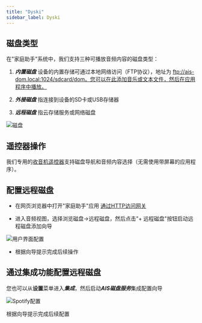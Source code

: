 ```yaml
---
title: "Dyski"
sidebar_label: Dyski
---
```


## 磁盘类型

在"家庭助手"系统中，我们支持三种可播放音频内容的磁盘类型：

1. ***内置磁盘*** 设备的内置存储可通过本地网络访问（FTP协议），地址为 ftp://ais-dom.local:1024/sdcard/dom。您可以在此添加音乐或文本文件，然后在应用程序中播放。


2. ***外接磁盘*** 指连接到设备的SD卡或USB存储器


3. ***远程磁盘*** 指云存储服务或网络磁盘

![磁盘](/img/en/frontend/drives_all.png)

## 遥控器操作

我们专用的[收音机遥控器](/docs/ais_remote_index)支持磁盘导航和音频内容选择（无需使用带屏幕的应用程序）。

## 配置远程磁盘

* 在网页浏览器中打开"家庭助手"应用 [通过HTTP访问网关](/docs/ais_bramka_remote_http)

* 进入音频视图，选择浏览磁盘→远程磁盘，然后点击"+ 远程磁盘"按钮启动远程磁盘添加向导

![用户界面配置](/img/en/frontend/add_new_remote_drive.png)

* 根据向导提示完成后续操作

## 通过集成功能配置远程磁盘

您也可以从**设置**菜单进入***集成***，然后启动***AIS磁盘服务***集成配置向导

![Spotify配置](/img/en/frontend/drives_config_1.png)

根据向导提示完成后续配置